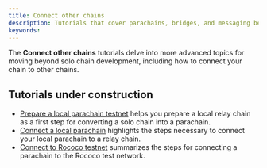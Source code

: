 ```yaml
---
title: Connect other chains
description: Tutorials that cover parachains, bridges, and messaging between them.
keywords:
---
```


The **Connect other chains** tutorials delve into more advanced topics for moving beyond solo chain development, including how to connect your chain to other chains.

## Tutorials under construction

- [Prepare a local parachain testnet](/tutorials/connect-other-chains/local-relay/) helps you prepare a local relay chain as a first step for converting a solo chain into a parachain.
- [Connect a local parachain](/tutorials/connect-other-chains/local-parachain/) highlights the steps necessary to connect your local parachain to a relay chain.
- [Connect to Rococo testnet](/tutorials/connect-other-chains/rococo-slot/) summarizes the steps for connecting a parachain to the Rococo test network.
<!-- TODO: WIP page on XCM -->
<!-- - [Send cross-consensus messages (XCM)](/tutorials/connect-other-chains/xcm/) summarizes the steps for connecting a parachain to the Rococo test network. -->